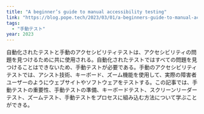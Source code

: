 ```yaml
---
title: "A beginner’s guide to manual accessibility testing"
link: "https://blog.pope.tech/2023/03/01/a-beginners-guide-to-manual-accessibility-testing/"
tags:
  - "手動テスト"
year: 2023
---
```


自動化されたテストと手動のアクセシビリティテストは、アクセシビリティの問題を見つけるために共に使用される。自動化されたテストではすべての問題を見つけることはできないため、手動テストが必要である。手動のアクセシビリティテストでは、アシスト技術、キーボード、ズーム機能を使用して、実際の障害者ユーザーのようにウェブサイトやソフトウェアをテストする。この記事では、手動テストの重要性、手動テストの準備、キーボードテスト、スクリーンリーダーテスト、ズームテスト、手動テストをプロセスに組み込む方法について学ぶことができる。
